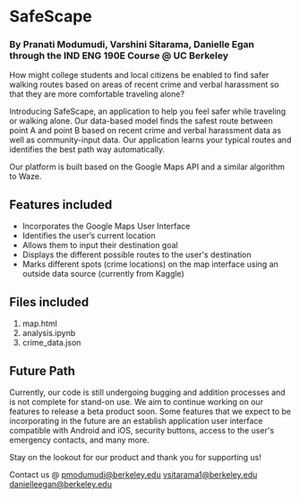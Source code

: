 # SafeScape

### By Pranati Modumudi, Varshini Sitarama, Danielle Egan through the IND ENG 190E Course @ UC Berkeley

How might college students and local citizens be enabled to find safer walking routes based on areas of recent crime and verbal harassment so that they are more comfortable traveling alone?

Introducing SafeScape, an application to help you feel safer while traveling or walking alone. Our data-based model finds the safest route between point A and point B based on recent crime and verbal harassment data as well as community-input data. Our application learns your typical routes and identifies the best path way automatically. 

Our platform is built based on the Google Maps API and a similar algorithm to Waze.

## Features included
- Incorporates the Google Maps User Interface
- Identifies the user’s current location
- Allows them to input their destination goal
- Displays the different possible routes to the user's destination
- Marks different spots (crime locations) on the map interface using an outside data source (currently from Kaggle)

## Files included
1. map.html 
2. analysis.ipynb
3. crime_data.json

## Future Path
Currently, our code is still undergoing bugging and addition processes and is not complete for stand-on use. We aim to continue working on our features to release a beta product soon. Some features that we expect to be incorporating in the future are an establish application user interface compatible with Android and iOS, security buttons, access to the user's emergency contacts, and many more. 

Stay on the lookout for our product and thank you for supporting us!

Contact us @ 
pmodumudi@berkeley.edu
vsitarama1@berkeley.edu
danielleegan@berkeley.edu
